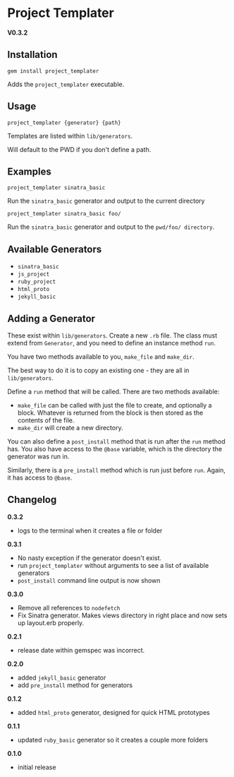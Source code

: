 # Project Templater

__V0.3.2__

## Installation

```
gem install project_templater
```

Adds the `project_templater` executable.

## Usage

```
project_templater {generator} {path}
```

Templates are listed within `lib/generators`.

Will default to the PWD if you don't define a path.

## Examples

```
project_templater sinatra_basic
```

Run the `sinatra_basic` generator and output to the current directory

```
project_templater sinatra_basic foo/
```

Run the `sinatra_basic` generator and output to the `pwd/foo/ directory`.

## Available Generators
- `sinatra_basic`
- `js_project`
- `ruby_project`
- `html_proto`
- `jekyll_basic`

## Adding a Generator

These exist within `lib/generators`. Create a new `.rb` file. The class must extend from `Generator`, and you need to define an instance method `run`.

You have two methods available to you, `make_file` and `make_dir`.

The best way to do it is to copy an existing one - they are all in `lib/generators`.

Define a `run` method that will be called. There are two methods available:

- `make_file` can be called with just the file to create, and optionally a block. Whatever is returned from the block is then stored as the contents of the file.
- `make_dir` will create a new directory.

You can also define a `post_install` method that is run after the `run` method has. You also have access to the `@base` variable, which is the directory the generator was run in.

Similarly, there is a `pre_install` method which is run just before `run`. Again, it has access to `@base`.

## Changelog

__0.3.2__
- logs to the terminal when it creates a file or folder

__0.3.1__
- No nasty exception if the generator doesn't exist.
- run `project_templater` without arguments to see a list of available generators
- `post_install` command line output is now shown

__0.3.0__
- Remove all references to `nodefetch`
- Fix Sinatra generator. Makes views directory in right place and now sets up layout.erb properly.

__0.2.1__
- release date within gemspec was incorrect.

__0.2.0__
- added `jekyll_basic` generator
- add `pre_install` method for generators

__0.1.2__
- added `html_proto` generator, designed for quick HTML prototypes

__0.1.1__
- updated `ruby_basic` generator so it creates a couple more folders

__0.1.0__
- initial release



